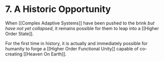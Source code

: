 # 7. A Historic Opportunity

When [[Complex Adaptive Systems]] have been pushed to the brink *but have not yet collapsed*, it remains possible for them to leap into a [[Higher Order State]]. 

For the first time in history, it is actually and immediately possible for humanity to forge a [[Higher Order Functional Unity]] capable of co-creating [[Heaven On Earth]]. 


